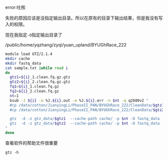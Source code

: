 error:吐核

失败的原因应该是没指定输出目录。所以在原有的目录下输出结果，但是我没有写入的权限。

现在我指定`-O`指定输出目录了

/public/home/yqzhang/zyqi/yuan_upland/BYUGhRace_222

```bash
module load GTZ/2.1.4
mkdir cache
mkdir fastq_data
cat sample.txt |while read i
do
  gtz1=${i}_1.clean.fq.gz.gtz
  gtz2=${i}_2.clean.fq.gz.gtz
  fq1=${i}_1.clean.fq.gz
  fq2=${i}_2.clean.fq.gz
  nt=1
  bsub -J ${i} -o %J.${i}.out -e %J.${i}.err -n $nt -q q2680v2 "
  #cp /data/cotton/JianyingLi/PhaseII_PAN/BYUGhRace_222/CleanData/$gtz1 .
  #cp /data/cotton/JianyingLi/PhaseII_PAN/BYUGhRace_222/CleanData/$gtz2 .

  gtz  -d -z gtz_data/$gtz1  --cache-path cache/ -p $nt -O fastq_data
  gtz  -d -z gtz_data/$gtz2  --cache-path cache/ -p $nt -O fastq_data
"
done
```



查看软件的帮助文件很重要

`gtz -h`

